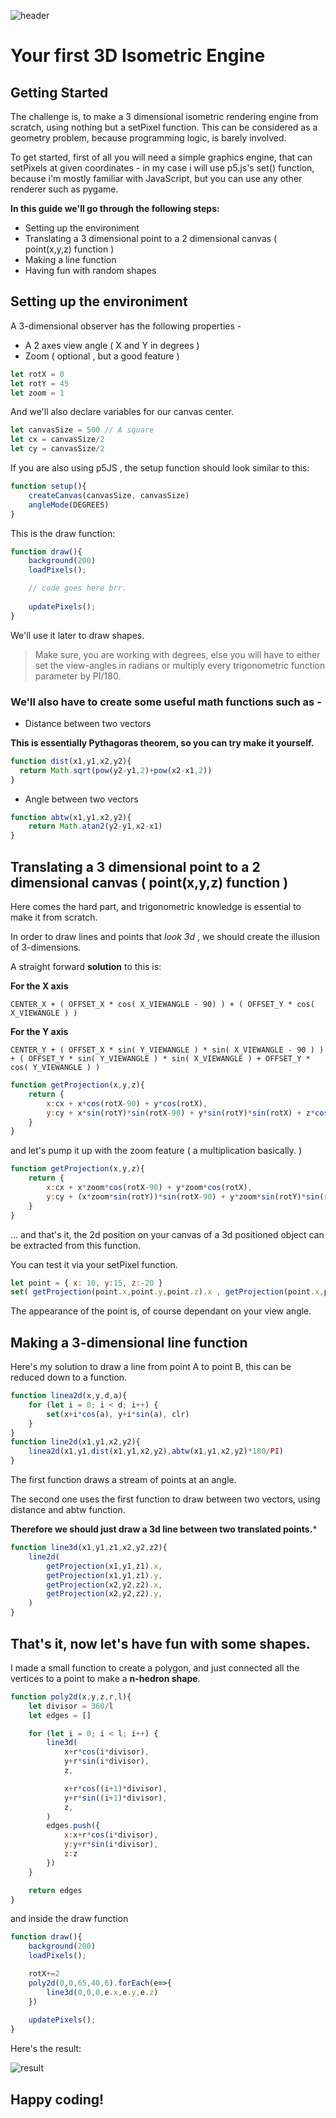 ![header](https://i.imgur.com/8XSjkV8.jpg)

# Your first 3D Isometric Engine


## Getting Started

The challenge is, to make a 3 dimensional isometric rendering engine from scratch, using nothing but a setPixel function. This can be considered as a geometry problem, because programming logic, is barely involved.

To get started, first of all you will need a simple graphics engine, that can setPixels at given coordinates - in my case i will use p5.js's set() function, because i'm mostly familiar with JavaScript, but you can use any other renderer such as pygame.

**In this guide we'll go through the following steps:**
- Setting up the environiment
- Translating a 3 dimensional point to a 2 dimensional canvas ( point(x,y,z) function )
- Making a line function
- Having fun with random shapes


## Setting up the environiment

A 3-dimensional observer has the following properties -
- A 2 axes view angle ( X and Y in degrees )
- Zoom ( optional , but a good feature )

```javascript
let rotX = 0
let rotY = 45
let zoom = 1
```

And we'll also declare variables for our canvas center.

```javascript
let canvasSize = 500 // A square
let cx = canvasSize/2
let cy = canvasSize/2
```

If you are also using p5JS , the setup function should look similar to this:

```javascript
function setup(){
    createCanvas(canvasSize, canvasSize)
    angleMode(DEGREES)
}
```

This is the draw function:
```javascript
function draw(){
    background(200)
    loadPixels();

    // code goes here brr.
    
    updatePixels();
}
```
We'll use it later to draw shapes.

> Make sure, you are working with degrees, else you will have to either set the view-angles in radians or multiply every trigonometric function parameter by PI/180.

### We'll also have to create some useful math functions such as -
- Distance between two vectors

**This is essentially Pythagoras theorem, so you can try make it yourself.**
```javascript
function dist(x1,y1,x2,y2){
  return Math.sqrt(pow(y2-y1,2)+pow(x2-x1,2))
}
```

- Angle between two vectors

```javascript
function abtw(x1,y1,x2,y2){
    return Math.atan2(y2-y1,x2-x1)
}
```

## Translating a 3 dimensional point to a 2 dimensional canvas ( point(x,y,z) function )

Here comes the hard part, and trigonometric knowledge is essential to make it from scratch.

In order to draw lines and points that *look 3d* , we should create the illusion of 3-dimensions.

A straight forward **solution** to this is:

**For the X axis**
```
CENTER_X + ( OFFSET_X * cos( X_VIEWANGLE - 90) ) + ( OFFSET_Y * cos( X_VIEWANGLE ) )
```
**For the Y axis**
```
CENTER_Y + ( OFFSET_X * sin( Y_VIEWANGLE ) * sin( X_VIEWANGLE - 90 ) ) + ( OFFSET_Y * sin( Y_VIEWANGLE ) * sin( X_VIEWANGLE ) + OFFSET_Y * cos( Y_VIEWANGLE ) )
```


```javascript
function getProjection(x,y,z){
    return {
        x:cx + x*cos(rotX-90) + y*cos(rotX),
        y:cy + x*sin(rotY)*sin(rotX-90) + y*sin(rotY)*sin(rotX) + z*cos(rotY)
    }
}
```

and let's pump it up with the zoom feature ( a multiplication basically. )
```javascript
function getProjection(x,y,z){
    return {
        x:cx + x*zoom*cos(rotX-90) + y*zoom*cos(rotX),
        y:cy + (x*zoom*sin(rotY))*sin(rotX-90) + y*zoom*sin(rotY)*sin(rotX) + z*zoom*cos(rotY)
    }
}
```

... and that's it, the 2d position on your canvas of a 3d positioned object can be extracted from this function.

You can test it via your setPixel function.

```javascript
let point = { x: 10, y:15, z:-20 }
set( getProjection(point.x,point.y,point.z).x , getProjection(point.x,point.y,point.z).y )
```

The appearance of the point is, of course dependant on your view angle.

## Making a 3-dimensional line function

Here's my solution to draw a line from point A to point B, this can be reduced down to a function.
```javascript
function linea2d(x,y,d,a){
    for (let i = 0; i < d; i++) {
        set(x+i*cos(a), y+i*sin(a), clr)
    }
}
function line2d(x1,y1,x2,y2){
    linea2d(x1,y1,dist(x1,y1,x2,y2),abtw(x1,y1,x2,y2)*180/PI)
}
```

The first function draws a stream of points at an angle.

The second one uses the first function to draw between two vectors, using distance and abtw function.


**Therefore we should just draw a 3d line between two translated points.***
```javascript
function line3d(x1,y1,z1,x2,y2,z2){
    line2d(
        getProjection(x1,y1,z1).x,
        getProjection(x1,y1,z1).y,
        getProjection(x2,y2,z2).x,
        getProjection(x2,y2,z2).y,
    )
}
```


## That's it, now let's have fun with some shapes.

I made a small function to create a polygon, and just connected all the vertices to a point to make a **n-hedron shape**.

```javascript
function poly2d(x,y,z,r,l){
    let divisor = 360/l
    let edges = []

    for (let i = 0; i < l; i++) {
        line3d(
            x+r*cos(i*divisor),
            y+r*sin(i*divisor),
            z,

            x+r*cos((i+1)*divisor),
            y+r*sin((i+1)*divisor),
            z,
        )
        edges.push({
            x:x+r*cos(i*divisor),
            y:y+r*sin(i*divisor),
            z:z
        })
    }

    return edges
}
```

and inside the draw function

```javascript
function draw(){
    background(200)
    loadPixels();

    rotX+=2
    poly2d(0,0,65,40,6).forEach(e=>{
        line3d(0,0,0,e.x,e.y,e.z)
    })
    
    updatePixels();
}
```
Here's the result:

![result](https://i.imgur.com/LPWSpAs.gif)


## Happy coding!

